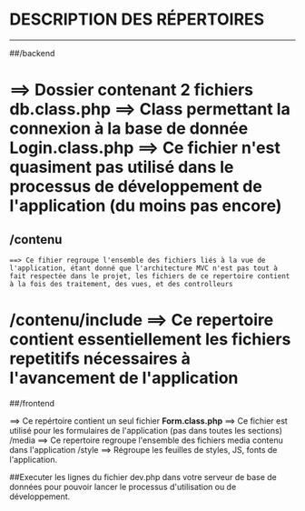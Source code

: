 # DESCRIPTION DES RÉPERTOIRES
---------------------------------------

##/backend


 ==> Dossier contenant 2 fichiers
	**db.class.php** ==> Class permettant la connexion à la base de donnée
	**Login.class.php** ==> Ce fichier n'est quasiment pas utilisé dans le processus de développement de l'application (du moins pas encore)
======================================================

## /contenu


	==> Ce fihier regroupe l'ensemble des fichiers liés à la vue de l'application, étant donné que l'architecture MVC n'est pas tout à fait respectée dans le projet, les fichiers de ce repertoire contient à la fois des traitement, des vues, et des controlleurs 
/contenu/include ==> Ce repertoire contient essentiellement les fichiers repetitifs nécessaires à l'avancement de l'application
=====================================================

##/frontend


 ==> Ce repértoire contient un seul fichier
	**Form.class.php** ==> Ce fichier est utilisé pour les formulaires de l'application (pas dans toutes les sections)
/media ==> Ce repertoire regroupe l'ensemble des fichiers media contenu dans l'application
/style ==> Régroupe les feuilles de styles, JS, fonts de l'application.

##Executer les lignes du fichier dev.php dans votre serveur de base de données pour pouvoir lancer le processus d'utilisation ou de développement.